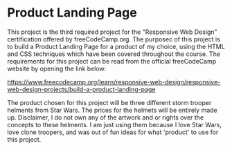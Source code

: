 <h1>Product Landing Page</h1>

<p>This project is the third required project for the "Responsive Web Design" certification offered by freeCodeCamp.org. The purposec of this project is to build a Product Landing Page for a product of my choice, using the HTML and CSS techniques which have been covered throughout the course. The requirements for this project can be read from the official freeCodeCamp website by opening the link below:</p>

https://www.freecodecamp.org/learn/responsive-web-design/responsive-web-design-projects/build-a-product-landing-page

<p>The product chosen for this project will be three different storm trooper helments from Star Wars. The prices for the helmets will be entirely made up. Disclaimer, I do not own any of the artwork and or rights over the concepts to these helments. I am just using them because I love Star Wars, love clone troopers, and was out of fun ideas for what 'product' to use for this project.</p>
